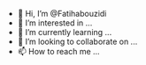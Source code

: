 - 👋 Hi, I’m @Fatihabouzidi
- 👀 I’m interested in ...
- 🌱 I’m currently learning ...
- 💞️ I’m looking to collaborate on ...
- 📫 How to reach me ...

<!---
Fatihabouzidi/Fatihabouzidi is a ✨ special ✨ repository because its `README.md` (this file) appears on your GitHub profile.
You can click the Preview link to take a look at your changes.
--->
